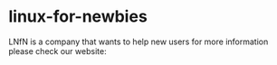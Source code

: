 # linux-for-newbies

LNfN is a company that wants to help new users
for more information please check our website: 
